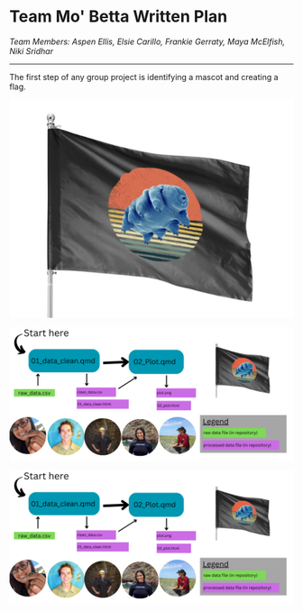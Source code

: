 # **Team Mo' Betta Written Plan**

*Team Members: Aspen Ellis, Elsie Carillo, Frankie Gerraty, Maya McElfish, Niki Sridhar*

------------------------------------------------------------------------

The first step of any group project is identifying a mascot and creating a flag.

![Fig. 1. This is our team flag.](images/flag.jpg)

![Fig. 2. Outline of our analytical approach, including scripts and files to produce.](images/analysis_outline.png)

![Fig. 2. Outline of our analytical approach, including scripts and files to produce.](docs/images/analysis_outline.png)

